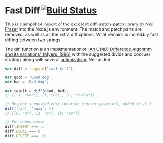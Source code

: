 # Fast Diff [![Build Status](https://travis-ci.org/jhchen/fast-diff.svg)](https://travis-ci.org/jhchen/fast-diff)

This is a simplified import of the excellent [diff-match-patch](https://code.google.com/p/google-diff-match-patch/) library by [Neil Fraser](https://neil.fraser.name/) into the Node.js environment. The match and patch parts are removed, as well as all the extra diff options. What remains is incredibly fast diffing between two strings.

 The diff function is an implementation of ["An O(ND) Difference Algorithm and its Variations" (Myers, 1986)](http://citeseerx.ist.psu.edu/viewdoc/download?doi=10.1.1.4.6927&rep=rep1&type=pdf) with the suggested divide and conquer strategy along with several [optimizations](http://neil.fraser.name/news/2007/10/09/) Neil added.

```js
var diff = require('fast-diff');

var good = 'Good dog';
var bad = 'Bad dog';

var result = diff(good, bad);
// [[-1, "Goo"], [1, "Ba"], [0, "d dog"]]

// Respect suggested edit location (cursor position), added in v1.1
diff('aaa', 'aaaa', 1)
// [[0, "a"], [1, "a"], [0, "aa"]]

// For convenience
diff.INSERT === 1;
diff.EQUAL === 0;
diff.DELETE === -1;
```

